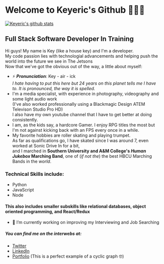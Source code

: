 # Welcome to Keyeric's Github 👨🏿‍💻
[![Keyeric's github stats](https://github-readme-stats.vercel.app/api?username=keyeric&include_all_commits=true&count_private=true&show_icons=true&theme=dark&icon_color=FF0000)](https://github.com/anuraghazra/github-readme-stats)

## Full Stack Software Developer In Training

Hi guys! My name is Key (like a house key) and I'm a developer.  
My code passion lies with technologial advancements and helping push the world into the future we see in The Jetsons  
Now that we've got the obvious out of the way, a little about myself: 

- ⚡ **_Pronunciation_**: Key - air - ick  
_I hate having to put this here but 24 years on this planet tells me I have to. It is pronounced, the way it is spelled._
- I'm a media specialist, with experience in photography, videography and some light audio work  
(I've also worked professionally using a Blackmagic Design ATEM Televison Studio Pro HD)  
I also have my own youtube channel that I have to get better at doing consistently.
- I am, as the kids say, a hardcore Gamer. I enjoy RPG titles the most but I'm not against kicking back with an FPS every once in a while.
- My favorite hobbies are roller skating and playing trumpet.  
As far as qualifications go, I have skated since I was around 7, even worked at Sonic Drive In for a bit,  
and I marched in **Southern University and A&M College's _Human Jukebox_ Marching Band**, one of (_if not the_) the best HBCU Marching Bands in the _world_.
   


### Technical Skills include: 
  * Python
  * JavaScript
  * Node
#### This also includes smaller subskills like relational databases, object oriented programming, and React/Redux

- 🌱 I’m currently working on improving my Interviewing and Job Searching


##### You can find me on the interwebs at:
 * [Twitter](http://twitter.com/KeyericB)
 * [LinkedIn](https://www.linkedin.com/in/keyeric/)
 * [Portfolio](https://keyeric.com) (This is a perfect example of a cyclic graph 🤓)

<!--
**Keyeric/Keyeric** is a ✨ _special_ ✨ repository because its `README.md` (this file) appears on your GitHub profile.

Here are some ideas to get you started:

- 🔭 I’m currently working on ...

- 👯 I’m looking to collaborate on ...
- 🤔 I’m looking for help with ...
- 💬 Ask me about ...
- 📫 How to reach me: ...
- 😄 Pronouns: ...
-->
